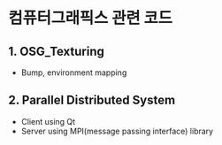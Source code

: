 # 컴퓨터그래픽스 관련 코드

## 1. OSG_Texturing
- Bump, environment mapping

## 2. Parallel Distributed System
- Client using Qt
- Server using MPI(message passing interface) library
